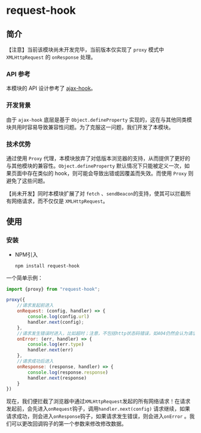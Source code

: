# request-hook

## 简介

【注意】当前该模块尚未开发完毕，当前版本仅实现了 `proxy` 模式中 `XMLHttpRequest` 的 `onResponse` 处理。

### API 参考

本模块的 API 设计参考了 [ajax-hook](https://github.com/wendux/ajax-hook)。

### 开发背景

由于 `ajax-hook` 底层是基于 `Object.defineProperty` 实现的，这在与其他同类模块共用时容易导致兼容性问题。为了克服这一问题，我们开发了本模块。

### 技术优势

通过使用 `Proxy` 代理，本模块放弃了对低版本浏览器的支持，从而提供了更好的与其他模块的兼容性。`Object.defineProperty` 默认情况下只能被定义一次，如果页面中存在类似的 hook，则可能会导致出错或因覆盖而失效。而使用 `Proxy` 则避免了这些问题。

【尚未开发】同时本模块扩展了对 `fetch` 、`sendBeacon`的支持，使其可以拦截所有网络请求，而不仅仅是 `XMLHttpRequest`。

## 使用

### 安装

- NPM引入

  ```shell
  npm install request-hook
  ```

一个简单示例：

```javascript
import {proxy} from "request-hook";

proxy({
    //请求发起前进入
    onRequest: (config, handler) => {
        console.log(config.url)
        handler.next(config);
    },
    //请求发生错误时进入，比如超时；注意，不包括http状态码错误，如404仍然会认为请求成功
    onError: (err, handler) => {
        console.log(err.type)
        handler.next(err)
    },
    //请求成功后进入
    onResponse: (response, handler) => {
        console.log(response.response)
        handler.next(response)
    }
})
```

现在，我们便拦截了浏览器中通过`XMLHttpRequest`发起的所有网络请求！在请求发起前，会先进入`onRequest`钩子，调用`handler.next(config)` 请求继续，如果请求成功，则会进入`onResponse`钩子，如果请求发生错误，则会进入`onError` 。我们可以更改回调钩子的第一个参数来修改修改数据。

